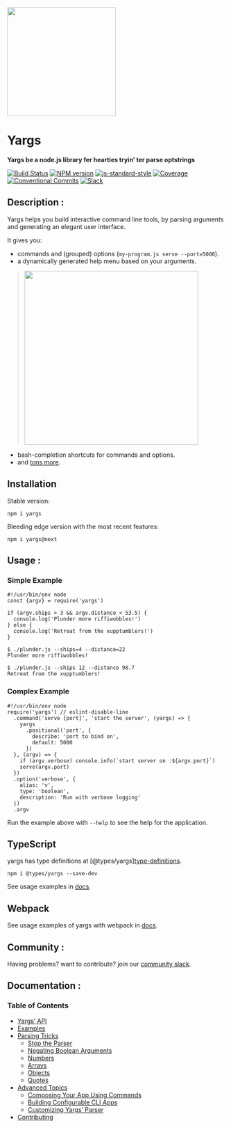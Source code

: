 <img src="/yargs-logo.png" width="250" />

Yargs
=====

**Yargs be a node.js library fer hearties tryin’ ter parse optstrings**

  

[![Build Status](https://img.shields.io/travis/yargs/yargs/master.svg)](https://travis-ci.org/yargs/yargs) [![NPM version](https://img.shields.io/npm/v/yargs.svg)](https://www.npmjs.com/package/yargs) [![js-standard-style](https://img.shields.io/badge/code%20style-standard-brightgreen.svg)](http://standardjs.com/) [![Coverage](https://img.shields.io/nycrc/yargs/yargs)](https://github.com/yargs/yargs/blob/master/.nycrc) [![Conventional Commits](https://img.shields.io/badge/Conventional%20Commits-1.0.0-yellow.svg)](https://conventionalcommits.org/) [![Slack](http://devtoolscommunity.herokuapp.com/badge.svg)](http://devtoolscommunity.herokuapp.com)

Description :
-------------

Yargs helps you build interactive command line tools, by parsing arguments and generating an elegant user interface.

It gives you:

-   commands and (grouped) options (`my-program.js serve --port=5000`).
-   a dynamically generated help menu based on your arguments.

> <img src="/screen.png" width="400" />

-   bash-completion shortcuts for commands and options.
-   and [tons more](/docs/api.md).

Installation
------------

Stable version:

    npm i yargs

Bleeding edge version with the most recent features:

    npm i yargs@next

Usage :
-------

### Simple Example

    #!/usr/bin/env node
    const {argv} = require('yargs')

    if (argv.ships > 3 && argv.distance < 53.5) {
      console.log('Plunder more riffiwobbles!')
    } else {
      console.log('Retreat from the xupptumblers!')
    }

    $ ./plunder.js --ships=4 --distance=22
    Plunder more riffiwobbles!

    $ ./plunder.js --ships 12 --distance 98.7
    Retreat from the xupptumblers!

### Complex Example

    #!/usr/bin/env node
    require('yargs') // eslint-disable-line
      .command('serve [port]', 'start the server', (yargs) => {
        yargs
          .positional('port', {
            describe: 'port to bind on',
            default: 5000
          })
      }, (argv) => {
        if (argv.verbose) console.info(`start server on :${argv.port}`)
        serve(argv.port)
      })
      .option('verbose', {
        alias: 'v',
        type: 'boolean',
        description: 'Run with verbose logging'
      })
      .argv

Run the example above with `--help` to see the help for the application.

TypeScript
----------

yargs has type definitions at <span class="citation" data-cites="types/yargs">\[@types/yargs\]</span>[type-definitions](https://github.com/DefinitelyTyped/DefinitelyTyped/tree/master/types/yargs).

    npm i @types/yargs --save-dev

See usage examples in [docs](/docs/typescript.md).

Webpack
-------

See usage examples of yargs with webpack in [docs](/docs/webpack.md).

Community :
-----------

Having problems? want to contribute? join our [community slack](http://devtoolscommunity.herokuapp.com).

Documentation :
---------------

### Table of Contents

-   [Yargs’ API](/docs/api.md)
-   [Examples](/docs/examples.md)
-   [Parsing Tricks](/docs/tricks.md)
    -   [Stop the Parser](/docs/tricks.md#stop)
    -   [Negating Boolean Arguments](/docs/tricks.md#negate)
    -   [Numbers](/docs/tricks.md#numbers)
    -   [Arrays](/docs/tricks.md#arrays)
    -   [Objects](/docs/tricks.md#objects)
    -   [Quotes](/docs/tricks.md#quotes)
-   [Advanced Topics](/docs/advanced.md)
    -   [Composing Your App Using Commands](/docs/advanced.md#commands)
    -   [Building Configurable CLI Apps](/docs/advanced.md#configuration)
    -   [Customizing Yargs’ Parser](/docs/advanced.md#customizing)
-   [Contributing](/contributing.md)
